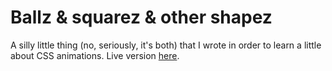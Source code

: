 # Ballz & squarez & other shapez
A silly little thing (no, seriously, it's both) that I wrote in order to learn a little about CSS animations. Live version [here](https://fervero.github.io/Ballz/).
